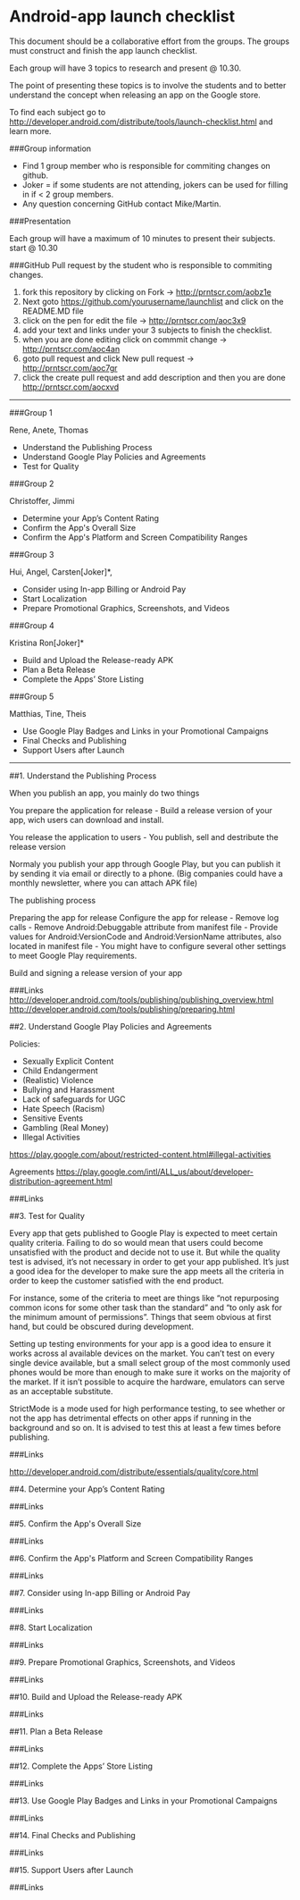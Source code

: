 # Android-app launch checklist



This document should be a collaborative effort from the groups. 
The groups must construct and finish the app launch checklist.

Each group will have 3 topics to research and present @ 10.30.

The point of presenting these topics is to involve the students and to better understand the concept when releasing an app on the
Google store.

To find each subject go to http://developer.android.com/distribute/tools/launch-checklist.html and learn more. 

###Group information

* Find 1 group member who is responsible for commiting changes on github.
* Joker = if some students are not attending, jokers can be used for filling in if < 2 group members.
* Any question concerning GitHub contact Mike/Martin.


###Presentation

Each group will have a maximum of 10 minutes to present their subjects. start @ 10.30


###GitHub Pull request by the student who is responsible to commiting changes.

1. fork this repository by clicking on Fork -> http://prntscr.com/aobz1e
2. Next goto https://github.com/yourusername/launchlist and click on the README.MD file
3. click on the pen for edit the file -> http://prntscr.com/aoc3x9
4. add your text and links under your 3 subjects to finish the checklist.
5. when you are done editing click on commmit change -> http://prntscr.com/aoc4an
6. goto pull request and click New pull request -> http://prntscr.com/aoc7gr
7. click the create pull request and add description and then you are done http://prntscr.com/aocxvd

-----

###Group 1

Rene,
Anete,
Thomas

* Understand the Publishing Process
* Understand Google Play Policies and Agreements
* Test for Quality

###Group 2

Christoffer,
Jimmi

* Determine your App’s Content Rating
* Confirm the App's Overall Size
* Confirm the App's Platform and Screen Compatibility Ranges

###Group 3

Hui,
Angel,
Carsten[Joker]*,

* Consider using In-app Billing or Android Pay
* Start Localization
* Prepare Promotional Graphics, Screenshots, and Videos

###Group 4

Kristina
Ron[Joker]*

* Build and Upload the Release-ready APK
* Plan a Beta Release
* Complete the Apps’ Store Listing

###Group 5

Matthias,
Tine,
Theis


* Use Google Play Badges and Links in your Promotional Campaigns
* Final Checks and Publishing
* Support Users after Launch
 




-----




##1. Understand the Publishing Process

When you publish an app, you mainly do two things

You prepare the application for release
        - Build a release version of your app, wich users can download and install.

You release the application to users
        - You publish, sell and destribute the release version

Normaly you publish your app through Google Play, but you can publish it by sending it via email or directly to a phone. 
(Big companies could have a monthly newsletter, where you can attach APK file)

The publishing process


Preparing the app for release
Configure the app for release
        - Remove log calls
        - Remove Android:Debuggable attribute from manifest file
        - Provide values for Android:VersionCode and Android:VersionName attributes,   also located in manifest file
        - You might have to configure several other settings to meet Google Play requirements.

Build and signing a release version of your app


###Links
http://developer.android.com/tools/publishing/publishing_overview.html
http://developer.android.com/tools/publishing/preparing.html


##2. Understand Google Play Policies and Agreements

Policies:
* Sexually Explicit Content
* Child Endangerment
* (Realistic) Violence
* Bullying and Harassment
* Lack of safeguards for UGC
* Hate Speech (Racism)
* Sensitive Events
* Gambling (Real Money)
* Illegal Activities

https://play.google.com/about/restricted-content.html#illegal-activities


Agreements
https://play.google.com/intl/ALL_us/about/developer-distribution-agreement.html


###Links

##3. Test for Quality

Every app that gets published to Google Play is expected to meet certain quality criteria. Failing to do so would mean that users could become unsatisfied with the product and decide not to use it. But while the quality test is advised, it’s not necessary in order to get your app published. It’s just a good idea for the developer to make sure the app meets all the criteria in order to keep the customer satisfied with the end product.

For instance, some of the criteria to meet are things like “not repurposing common icons for some other task than the standard” and “to only ask for the minimum amount of permissions”. Things that seem obvious at first hand, but could be obscured during development.

Setting up testing environments for your app is a good idea to ensure it works across al available devices on the market. You can’t test on every single device available, but a small select group of the most commonly used phones would be more than enough to make sure it works on the majority of the market. If it isn’t possible to acquire the hardware, emulators can serve as an acceptable substitute.

StrictMode is a mode used for high performance testing, to see whether or not the app has detrimental effects on other apps if running in the background and so on. It is advised to test this at least a few times before publishing.


###Links

http://developer.android.com/distribute/essentials/quality/core.html 

##4. Determine your App’s Content Rating

###Links


##5. Confirm the App's Overall Size

###Links


##6. Confirm the App's Platform and Screen Compatibility Ranges

###Links


##7. Consider using In-app Billing or Android Pay

###Links



##8. Start Localization

###Links


##9. Prepare Promotional Graphics, Screenshots, and Videos

###Links


##10. Build and Upload the Release-ready APK

###Links



##11. Plan a Beta Release

###Links

##12. Complete the Apps’ Store Listing

###Links


##13. Use Google Play Badges and Links in your Promotional Campaigns

###Links


##14. Final Checks and Publishing

###Links


##15. Support Users after Launch

###Links






